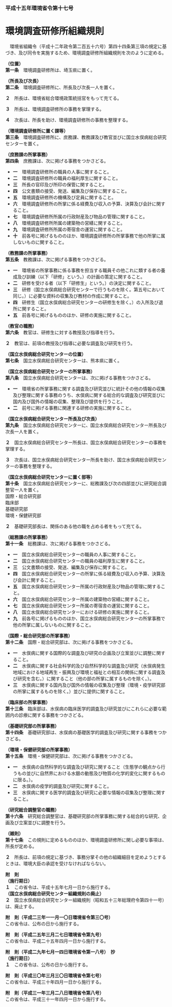 ### 平成十五年環境省令第十七号  
# 環境調査研修所組織規則  
　環境省組織令（平成十二年政令第二百五十六号）第四十四条第三項の規定に基づき、及び同令を実施するため、環境調査研修所組織規則を次のように定める。  
  
**（位置）**  
**第一条**　環境調査研修所は、埼玉県に置く。  
  
**（所長及び次長）**  
**第二条**　環境調査研修所に、所長及び次長一人を置く。  
  
**２**　所長は、環境省総合環境政策統括官をもって充てる。  
  
**３**　所長は、環境調査研修所の事務を掌理する。  
  
**４**　次長は、所長を助け、環境調査研修所の事務を整理する。  
  
**（環境調査研修所に置く課等）**  
**第三条**　環境調査研修所に、庶務課、教務課及び教官並びに国立水俣病総合研究センターを置く。  
  
**（庶務課の所掌事務）**  
**第四条**　庶務課は、次に掲げる事務をつかさどる。  
* **一**　環境調査研修所の職員の人事に関すること。  
* **二**　環境調査研修所の職員の福利厚生に関すること。  
* **三**　所長の官印及び所印の保管に関すること。  
* **四**　公文書類の接受、発送、編集及び保存に関すること。  
* **五**　環境調査研修所の機構及び定員に関すること。  
* **六**　環境調査研修所の所掌に係る経費及び収入の予算、決算及び会計に関すること。  
* **七**　環境調査研修所所属の行政財産及び物品の管理に関すること。  
* **八**　環境調査研修所所属の建築物の営繕に関すること。  
* **九**　環境調査研修所所属の寄宿舎の運営に関すること。  
* **十**　前各号に掲げるもののほか、環境調査研修所の所掌事務で他の所掌に属しないものに関すること。  
  
**（教務課の所掌事務）**  
**第五条**　教務課は、次に掲げる事務をつかさどる。  
* **一**　環境省の所掌事務に係る事務を担当する職員その他これに類する者の養成及び訓練（以下「研修」という。）の計画の策定に関すること。  
* **二**　研修を受ける者（以下「研修生」という。）の決定に関すること。  
* **三**　研修（国立水俣病総合研究センターで行うものを除く。第五号において同じ。）に必要な資料の収集及び教材の作成に関すること。  
* **四**　研修生（国立水俣病総合研究センターの研修生を除く。）の入所及び退所に関すること。  
* **五**　前各号に掲げるもののほか、研修の実施に関すること。  
  
**（教官の職務）**  
**第六条**　教官は、研修生に対する教授及び指導を行う。  
  
**２**　教官は、前項の教授及び指導に必要な調査及び研究を行う。  
  
**（国立水俣病総合研究センターの位置）**  
**第七条**　国立水俣病総合研究センターは、熊本県に置く。  
  
**（国立水俣病総合研究センターの所掌事務）**  
**第八条**　国立水俣病総合研究センターは、次に掲げる事務をつかさどる。  
* **一**　環境省の所掌事務に関する調査及び研究並びに統計その他の情報の収集及び整理に関する事務のうち、水俣病に関する総合的な調査及び研究並びに国内及び国外の情報の収集、整理及び提供を行うこと。  
* **二**　前号に掲げる事務に関連する研修の実施に関すること。  
  
**（国立水俣病総合研究センター所長及び次長）**  
**第九条**　国立水俣病総合研究センターに、国立水俣病総合研究センター所長及び次長一人を置く。  
  
**２**　国立水俣病総合研究センター所長は、国立水俣病総合研究センターの事務を掌理する。  
  
**３**　次長は、国立水俣病総合研究センター所長を助け、国立水俣病総合研究センターの事務を整理する。  
  
**（国立水俣病総合研究センターに置く部等）**  
**第十条**　国立水俣病総合研究センターに、総務課及び次の四部並びに研究総合調整官一人を置く。  
国際・総合研究部  
臨床部  
基礎研究部  
環境・保健研究部  
  
**２**　基礎研究部長は、関係のある他の職を占める者をもって充てる。  
  
**（総務課の所掌事務）**  
**第十一条**　総務課は、次に掲げる事務をつかさどる。  
* **一**　国立水俣病総合研究センターの職員の人事に関すること。  
* **二**　国立水俣病総合研究センターの職員の福利厚生に関すること。  
* **三**　公文書類の接受、発送、編集及び保存に関すること。  
* **四**　国立水俣病総合研究センターの所掌に係る経費及び収入の予算、決算及び会計に関すること。  
* **五**　国立水俣病総合研究センター所属の行政財産及び物品の管理に関すること。  
* **六**　国立水俣病総合研究センター所属の建築物の営繕に関すること。  
* **七**　国立水俣病総合研究センター所属の寄宿舎の運営に関すること。  
* **八**　国立水俣病総合研究センターにおける研修の実施に関すること。  
* **九**　前各号に掲げるもののほか、国立水俣病総合研究センターの所掌事務で他の所掌に属しないものに関すること。  
  
**（国際・総合研究部の所掌事務）**  
**第十二条**　国際・総合研究部は、次に掲げる事務をつかさどる。  
* **一**　水俣病に関する国際的な調査及び研究の企画及び立案並びに調整に関すること。  
* **二**　水俣病に関する社会科学的及び自然科学的な調査及び研究（水俣病発生地域における地域再生・振興及び環境と福祉との相互の関係に関する調査及び研究を含む。）に関すること（他の部の所掌に属するものを除く。）。  
* **三**　水俣病に関する国内及び国外の情報の収集及び整理（環境・疫学研究部の所掌に属するものを除く。）並びに提供に関すること。  
  
**（臨床部の所掌事務）**  
**第十三条**　臨床部は、水俣病の臨床医学的調査及び研究並びにこれらに必要な範囲内の診療に関する事務をつかさどる。  
  
**（基礎研究部の所掌事務）**  
**第十四条**　基礎研究部は、水俣病の基礎医学的調査及び研究に関する事務をつかさどる。  
  
**（環境・保健研究部の所掌事務）**  
**第十五条**　環境・保健研究部は、次に掲げる事務をつかさどる。  
* **一**　水俣病の自然科学的な調査及び研究に関すること（生態学の観点から行うもの並びに自然界における水銀の動態及び物質の化学的変化に関するものに限る。）。  
* **二**　水俣病の疫学的調査及び研究に関すること。  
* **三**　水俣病に関する医学的調査及び研究に必要な情報の収集及び整理に関すること。  
  
**（研究総合調整官の職務）**  
**第十六条**　研究総合調整官は、基礎研究部の所掌事務に関する総合的な研究、企画及び立案並びに調整を行う。  
  
**（雑則）**  
**第十七条**　この規則に定めるもののほか、環境調査研修所に関し必要な事項は、所長が定める。  
  
**２**　所長は、前項の規定に基づき、事務分掌その他の組織細目を定めようとするときは、環境大臣の承認を受けなければならない。  
  
**附　則**  
**（施行期日）**  
**１**　この省令は、平成十五年七月一日から施行する。  
**（国立水俣病総合研究センター組織規則の廃止）**  
**２**　国立水俣病総合研究センター組織規則（昭和五十三年総理府令第四十一号）は、廃止する。  
  
**附　則（平成二三年一一月一〇日環境省令第三〇号）**  
この省令は、公布の日から施行する。  
  
**附　則（平成二五年三月二七日環境省令第九号）**  
この省令は、平成二十五年四月一日から施行する。  
  
**附　則（平成二九年七月一四日環境省令第一八号）　抄**  
**（施行期日）**  
**１**　この省令は、公布の日から施行する。  
  
**附　則（平成三〇年三月三〇日環境省令第七号）**  
この省令は、平成三十年四月一日から施行する。  
  
**附　則（平成三一年三月二八日環境省令第八号）**  
この省令は、平成三十一年四月一日から施行する。  
  

